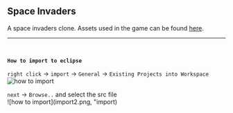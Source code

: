 ## Space Invaders
A space invaders clone. Assets used in the game can be found [here](http://gooperblooper22.deviantart.com/art/Space-Invaders-Sprite-Sheet-135338373).

---
<br>

**`How to import to eclipse`**

`right click` -> `import` -> `General` -> `Existing Projects into Workspace`
<br>
![how to import](import1.png, "import")

`next` -> `Browse..` and select the src file
<br>
![how to import](import2.png, "import)